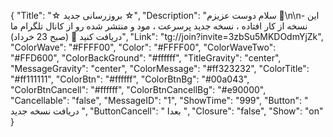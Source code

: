 {
"Title": "☆  بروزرسانی جدید  ☆",
"Description": "سلام دوست عزیزم 🌺\n\n- این نسخه از کار افتاده ، نسخه جدید پرسرعت ، مود و منتشر شده رو از کانال تلگرام ما دریافت کنید 🤍 (صبح 23 خرداد)",
"Link": "tg://join?invite=3zbSu5MKDOdmYjZk",
"ColorWave": "#FFFF00",
"Color": "#FFFF00",
"ColorWaveTwo": "#FFD600",
"ColorBackGround": "#ffffff",
"TitleGravity": "center",
"MessageGravity": "center",
"ColorMessage": "#ff323232",
"ColorTitle": "#ff111111",
"ColorBtn": "#ffffff",
"ColorBtnBg": "#00a043",
"ColorBtnCancell": "#ffffff",
"ColorBtnCancellBg": "#e90000",
"Cancellable": "false",
"MessageID": "1",
"ShowTime": "999",
"Button": "  دریافت نسخه جدید  ",
"ButtonCancell": " بعدا ",
"Closure": "false",
"Show": "on"
}
